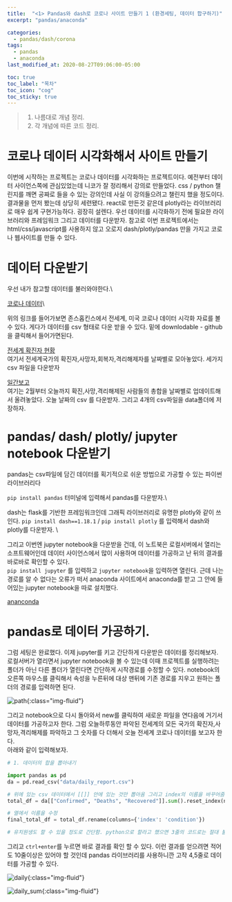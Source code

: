 ```yaml
---
title:  "<1> Pandas와 dash로 코로나 사이트 만들기 1 (환경세팅, 데이터 합구하기)"
excerpt: "pandas/anaconda"

categories:
  - pandas/dash/corona
tags:
  - pandas
  - anaconda
last_modified_at: 2020-08-27T09:06:00-05:00

toc: true
toc_label: "목차"
toc_icon: "cog"
toc_sticky: true
---
```


> 1. 나름대로 개념 정리.  
> 2. 각 개념에 따른 코드 정리.  


# 코로나 데이터 시각화해서 사이트 만들기

이번에 시작하는 프로젝트는 코로나 데이터를 시각화하는 프로젝트이다. 예전부터 데이터 사이언스쪽에 관심있었는데 니코가 잘 정리해서 강의로 만들었다. css / python 챌린지를 깨면 공짜로 들을 수 있는 강의인데 사실 이 강의들으려고 챌린지 했을 정도이다. 결과물을 먼저 봤는데 상당히 세련됐다. react로 만든것 같은데 plotly라는 라이브러리로 매우 쉽게 구현가능하다. 굉장히 설렌다. 우선 데이터를 시각화하기 전에 필요한 라이브러리와 프레임워크 그리고 데이터를 다운받자. 참고로 이번 프로젝트에서는 html/css/javascript를 사용하지 않고 오로지 dash/plotly/pandas 만을 가지고 코로나 웹사이트를 만들 수 있다.

# 데이터 다운받기

우선 내가 참고할 데이터를 불러와야한다.\

[코로나 데이터](https://gisanddata.maps.arcgis.com/apps/opsdashboard/index.html#/bda7594740fd40299423467b48e9ecf6)\

위의 링크를 들어가보면 존스홉킨스에서 전세계, 미국 코로나 데이터 시각화 자료를 볼 수 있다. 게다가 데이터를 csv 형태로 다운 받을 수 있다.  밑에 downlodable - github을 클릭해서 들어가면된다.

[전세계 확진자 현황](https://github.com/CSSEGISandData/COVID-19/tree/master/csse_covid_19_data/csse_covid_19_time_series)\
여기서 전세계국가의 확진자,사망자,회복자,격리해제자를 날짜별로 모아놓았다. 세가지 csv 파일을 다운받자

[일간보고](https://github.com/CSSEGISandData/COVID-19/tree/master/csse_covid_19_data/csse_covid_19_daily_reports)\
여기는 2월부터 오늘까지 확진,사망,격리해제된 사람들의 총합을 날짜별로 업데이트해서 올려놓았다. 오늘 날짜의 csv 를 다운받자. 그리고 4개의 csv파일을 data폴더에 저장하자.

# pandas/ dash/ plotly/ jupyter notebook 다운받기

pandas는 csv파일에 담긴 데이터를 획기적으로 쉬운 방법으로 가공할 수 있는 파이썬 라이브러리다

`pip install pandas` 터미널에 입력해서 pandas를 다운받자.\

dash는 flask를 기반한 프레임워크인데 그래픽 라이브러리로 유명한 plotly와 같이 쓰인다. `pip install dash==1.18.1` / `pip install plotly` 를 입력해서 dash와 plotly를 다운받자. \

그리고 이번엔 jupyter notebook을 다운받을 건데, 이 노트북은 로컬서버에서 열리는 소프트웨어인데 데이터 사이언스에서 많이 사용하며 데이터를 가공하고 난 뒤의 결과를 바로바로 확인할 수 있다.\
`pip install jupyter` 를 입력하고 `jupyter notebook`을 입력하면 열린다. 근데 나는 경로를 알 수 없다는 오류가 떠서 anaconda 사이트에서 anaconda를 받고 그 안에 들어있는 jupyter notebook을 따로 설치했다.

[ananconda](https://www.anaconda.com/products/individual#Downloads)

# pandas로 데이터 가공하기.

그럼 세팅은 완료했다. 이제 jupyter를 키고 간단하게 다운받은 데이터를 정리해보자. 로컬서버가 열리면서 jupyter notebook을 볼 수 있는데 이때 프로젝트를 실행하려는 폴더가 아닌 다른 폴더가 열린다면 간단하게 시작경로를 수정할 수 있다. notebook의 오른쪽 마우스를 클릭해서 속성을 누른뒤에
대상 맨뒤에 기존 경로를 지우고 원하는 폴더의 경로를 입력하면 된다.

![path](https://yeonghunko.github.io/assets/img/corona/path.png){:class="img-fluid"}

그리고 notebook으로 다시 돌아와서 new를 클릭하여 새로운 파일을 연다음에 거기서 데이터를 가공하고자 한다. 그럼 오늘하루동안 파악된 전세계의 모든 국가의 확진자,사망자,격리해제를 파악하고 그 숫자를 다 더해서 오늘 전세계 코로나 데이터를 보고자 한다.\
아래와 같이 입력해보자.

```python
# 1. 데이터의 합을 뽑아내기

import pandas as pd
da = pd.read_csv("data/daily_report.csv")

# 위에 있는 csv 데이터에서 [[]] 안에 있는 것만 뽑아옴 그리고 index의 이름을 바꾸어줌. 오늘 하루 발생한 데이터를 전부 합하고 table 형태로 만든다. 
total_df = da[["Confirmed", "Deaths", "Recovered"]].sum().reset_index(name="count")

# 열에서 이름을 수정
final_total_df = total_df.rename(columns={'index': 'condition'})

# 유치원생도 할 수 있을 정도로 간단함. python으로 할라고 했으면 3줄의 코드로는 절대 불가능

```
그리고 `ctrl+enter`를 누르면 바로 결과를 확인 할 수 있다.
이런 결과를 얻으려면 적어도 10줄이상은 있어야 할 것인데 pandas 라이브러리를 사용하니깐 고작 4,5줄로 데이터를 가공할 수 있다.

![daily](https://yeonghunko.github.io/assets/img/corona/daily.png){:class="img-fluid"}

![daily_sum](https://yeonghunko.github.io/assets/img/corona/daily_sum.png){:class="img-fluid"}